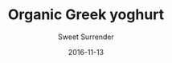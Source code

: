 ---
title: 'Organic Greek yoghurt'
description: 'With homemade honey-roasted granola'
color: '#ffffff'
price: '25'
category: breakfast
meta:
    id: 7dd8505dd22ed3140747cbb4b180412c48aa5a4c
    parentId: f20f57fa9c3d8bff0902cfb33f350091a3a48d51
    language: en
date: '2016-11-13'
author: 'Sweet Surrender'
---